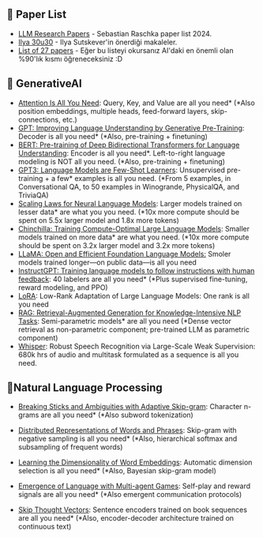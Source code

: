 ## 📑 Paper List
- [LLM Research Papers](https://magazine.sebastianraschka.com/p/llm-research-papers-the-2024-list) - Sebastian Raschka paper list 2024.
- [Ilya 30u30](https://arc.net/folder/D0472A20-9C20-4D3F-B145-D2865C0A9FEE) - Ilya Sutskever'in önerdiği makaleler.
- [List of 27 papers](https://punkx.org/jackdoe/30.html) - Eğer bu listeyi okursanız AI'daki en önemli olan %90'lık kısmı öğreneceksiniz :D

## 🤖 GenerativeAI

- [Attention Is All You Need](https://arxiv.org/abs/1706.03762): Query, Key, and Value are all you need* (*Also position embeddings, multiple heads, feed-forward layers, skip-connections, etc.)
- [GPT: Improving Language Understanding by Generative Pre-Training](https://cdn.openai.com/research-covers/language-unsupervised/language_understanding_paper.pdf): Decoder is all you need* (*Also, pre-training + finetuning)
- [BERT: Pre-training of Deep Bidirectional Transformers for Language Understanding](https://arxiv.org/abs/1810.04805): Encoder is all you need*. Left-to-right language modeling is NOT all you need. (*Also, pre-training + finetuning)
- [GPT3: Language Models are Few-Shot Learners](https://arxiv.org/abs/2005.14165): Unsupervised pre-training + a few* examples is all you need. (*From 5 examples, in Conversational QA, to 50 examples in Winogrande, PhysicalQA, and TriviaQA) 
- [Scaling Laws for Neural Language Models](https://arxiv.org/abs/2001.08361): Larger models trained on lesser data* are what you you need. (*10x more compute should be spent on 5.5x larger model and 1.8x more tokens)
- [Chinchilla: Training Compute-Optimal Large Language Models](https://arxiv.org/abs/2203.15556): Smaller models trained on more data* are what you need. (*10x more compute should be spent on 3.2x larger model and 3.2x more tokens)
- [LLaMA: Open and Efficient Foundation Language Models:](https://arxiv.org/abs/2302.13971) Smoler models trained longer—on public data—is all you need
- [InstructGPT: Training language models to follow instructions with human feedback](https://arxiv.org/abs/2203.02155): 40 labelers are all you need* (*Plus supervised fine-tuning, reward modeling, and PPO)
- [LoRA](https://arxiv.org/abs/2106.09685): Low-Rank Adaptation of Large Language Models: One rank is all you need
- [RAG: Retrieval-Augmented Generation for Knowledge-Intensive NLP Tasks](https://arxiv.org/abs/2005.11401): Semi-parametric models* are all you need (*Dense vector retrieval as non-parametric component; pre-trained LLM as parametric component)
- [Whisper](https://arxiv.org/abs/2212.04356): Robust Speech Recognition via Large-Scale Weak Supervision: 680k hrs of audio and multitask formulated as a sequence is all you need.

## 📝Natural Language Processing

- [Breaking Sticks and Ambiguities with Adaptive Skip-gram](https://arxiv.org/abs/1502.07257): Character n-grams are all you need* (*Also subword tokenization)

- [Distributed Representations of Words and Phrases](https://proceedings.neurips.cc/paper_files/paper/2013/file/9aa42b31882ec039965f3c4923ce901b-Paper.pdf): Skip-gram with negative sampling is all you need* (*Also, hierarchical softmax and subsampling of frequent words)

- [Learning the Dimensionality of Word Embeddings](https://arxiv.org/abs/1511.05392): Automatic dimension selection is all you need* (*Also, Bayesian skip-gram model)

- [Emergence of Language with Multi-agent Games](https://proceedings.neurips.cc/paper_files/paper/2017/file/70222949cc0db89ab32c9969754d4758-Paper.pdf): Self-play and reward signals are all you need* (*Also emergent communication protocols)

- [Skip Thought Vectors](https://arxiv.org/abs/1506.06726): Sentence encoders trained on book sequences are all you need* (*Also, encoder-decoder architecture trained on continuous text)
